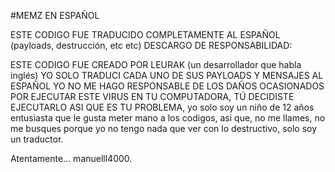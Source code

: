 #MEMZ EN ESPAÑOL

ESTE CODIGO FUE TRADUCIDO COMPLETAMENTE AL ESPAÑOL (payloads, destrucción, etc etc)
DESCARGO DE RESPONSABILIDAD:

ESTE CODIGO FUE CREADO POR LEURAK (un desarrollador que habla inglés) YO SOLO TRADUCI CADA UNO DE SUS PAYLOADS Y MENSAJES AL ESPAÑOL
YO NO ME HAGO RESPONSABLE DE LOS DAÑOS OCASIONADOS POR EJECUTAR ESTE VIRUS EN TU COMPUTADORA, TÚ DECIDISTE EJECUTARLO ASI QUE ES TU 
PROBLEMA, yo solo soy un niño de 12 años entusiasta que le gusta meter mano a los codigos, asi que, no me llames, no me busques porque
yo no tengo nada que ver con lo destructivo, solo soy un traductor.

Atentamente...
manuelll4000.
